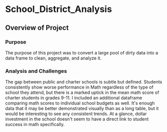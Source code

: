 # School_District_Analysis

## Overview of Project

### Purpose
The purpose of this project was to convert a large pool of dirty data into a data frame to clean, aggregate, and analyze it. 

### Analysis and Challenges
The gap between public and charter schools is subtle but defined. Students consistently show worse performance in Math regardless of the type of school they attend, but there is a marked uptick in the mean math score of charter students in grades 9-11. I included an additional dataframe comparing math scores to individual school budgets as well. It's enough data that it may be better demonstrated visually than as a long table, but it would be interesting to see any consistent trends. At a glance, dollar investment in the school doesn't seem to have a direct link to student success in math specifically.
